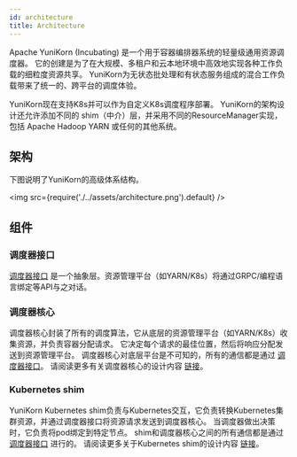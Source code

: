```yaml
---
id: architecture
title: Architecture
---
```


<!--
Licensed to the Apache Software Foundation (ASF) under one
or more contributor license agreements.  See the NOTICE file
distributed with this work for additional information
regarding copyright ownership.  The ASF licenses this file
to you under the Apache License, Version 2.0 (the
"License"); you may not use this file except in compliance
with the License.  You may obtain a copy of the License at

  http://www.apache.org/licenses/LICENSE-2.0

Unless required by applicable law or agreed to in writing,
software distributed under the License is distributed on an
"AS IS" BASIS, WITHOUT WARRANTIES OR CONDITIONS OF ANY
KIND, either express or implied.  See the License for the
specific language governing permissions and limitations
under the License.
-->

Apache YuniKorn (Incubating) 是一个用于容器编排器系统的轻量级通用资源调度器。
它的创建是为了在大规模、多租户和云本地环境中高效地实现各种工作负载的细粒度资源共享。
YuniKorn为无状态批处理和有状态服务组成的混合工作负载带来了统一的、跨平台的调度体验。

YuniKorn现在支持K8s并可以作为自定义K8s调度程序部署。
YuniKorn的架构设计还允许添加不同的 shim（中介）层，并采用不同的ResourceManager实现，包括 Apache Hadoop YARN 或任何的其他系统。

## 架构

下图说明了YuniKorn的高级体系结构。

<img src={require('./../assets/architecture.png').default} />

## 组件

### 调度器接口

[调度器接口](https://github.com/apache/incubator-yunikorn-scheduler-interface) 是一个抽象层。资源管理平台（如YARN/K8s）将通过GRPC/编程语言绑定等API与之对话。

### 调度器核心

调度器核心封装了所有的调度算法，它从底层的资源管理平台（如YARN/K8s）收集资源，并负责容器分配请求。
它决定每个请求的最佳位置，然后将响应分配发送到资源管理平台。
调度器核心对底层平台是不可知的，所有的通信都是通过 [调度器接口](https://github.com/apache/incubator-yunikorn-scheduler-interface)。
请阅读更多有关调度器核心的设计内容 [链接](scheduler_core_design.md)。

### Kubernetes shim

YuniKorn Kubernetes shim负责与Kubernetes交互，它负责转换Kubernetes集群资源，并通过调度器接口将资源请求发送到调度器核心。
当调度器做出决策时，它负责将pod绑定到特定节点。
shim和调度器核心之间的所有通信都是通过 [调度器接口](https://github.com/apache/incubator-yunikorn-scheduler-interface) 进行的。
请阅读更多关于Kubernetes shim的设计内容 [链接](k8shim.md)。
